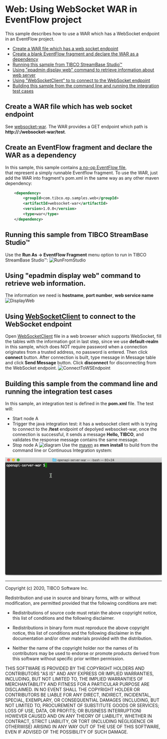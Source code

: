 # Web: Using WebSocket WAR in EventFlow project

This sample describes how to use a WAR which has a WebSocket endpoint in an EventFlow project.

* [Create a WAR file which has a web socket endpoint](#create-websocket-endpoint)
* [Create a blank EventFlow fragment and declare the WAR as a dependency](#declare-the-war-as-a-dependency)
* [Running this sample from TIBCO StreamBase Studio&trade;](#running-this-sample-from-tibco-streambase-studiotrade)
* [Using "epadmin display web" command to retrieve information about web server](#using-epadmin-display-web-command-to-retrieve-information)
* [Using "WebSocketClient"  to to connect to the WebSocket endpoint](#using-websocketclient-to-connect-to-the-websocket-endpoint)
* [Building this sample from the command line and running the integration test cases](#building-this-sample-from-the-command-line-and-running-the-integration-test-cases)


<a name="create-websocket-endpoint"></a>

## Create a WAR file which has web socket endpoint
See [websocket-war](../../../../websocket-war/src/site/markdown/index.md).
The WAR provides a GET endpoint which path is **http://<webserver-hostname>:<webserver-port-number>/websocket-war/test**.


<a name="declare-the-war-as-a-dependency"></a>

## Create an EventFlow fragment and declare the WAR as a dependency
In this sample, this sample contains [a no-op EventFlow file](../../main/eventflow/com/tibco/ep/samples/web/websocket/eventflow/WebSocket.sbapp),  
that represent a simply runnable Eventflow fragment.  To use the WAR, just add the WAR into fragment's pom.xml in the same 
way as any other maven dependency:

```xml
    <dependency>
        <groupId>com.tibco.ep.samples.web</groupId>
        <artifactId>websocket-war</artifactId>
        <version>1.0.0</version>
        <type>war</type>
    </dependency>
``` 

<a name="running-this-sample-from-tibco-streambase-studiotrade"></a>

## Running this sample from TIBCO StreamBase Studio&trade;
Use the **Run As -> EventFlow Fragment** menu option to run in TIBCO StreamBase Studio&trade;:
![RunFromStudio](images/studio.gif)


<a name="using-epadmin-display-web-command-to-retrieve-information"></a>

## Using "epadmin display web" command to retrieve web information.
The information we need is **hostname**, **port number**, **web service name**
![DisplayWeb](images/epadmin.gif)

<a name="using-websocketclient-to-connect-to-the-websocket-endpoint"></a>

## Using [WebSocketClient](../../test/resources/WebSocketClient.html) to connect to the WebSocket endpoint
Open [WebSocketClient](../../test/resources/WebSocketClient.html) file in a web browser which supports WebSocket, 
fill the tables with the information got in last step, since we use **default-realm** in this sample, which does NOT 
require password when a connection originates from a trusted address, no password is entered. 
Then click **connect** button. After connection is built, type message in Message table 
and click **Send Message** button. Click **disconnect** for disconnecting from the WebSocket endpoint.
![ConnectToWSEndpoint](images/endpoint.gif)


<a name="building-this-sample-from-the-command-line-and-running-the-integration-test-cases"></a>

## Building this sample from the command line and running the integration test cases

In this sample, an integration test is defined in the **pom.xml** file. The test will:

* Start node A
* Trigger the java integration test: it has a websocket client with is trying to connect to the **/test** endpoint of depolyed websocket-war,
  once the connection is successful, it sends a message **Hello, TIBCO**, and validates the response message contains the 
  same message.
* Stop node A
![diagram](images/diagram.png)
Use the [maven](https://maven.apache.org) as **mvn install** to build from the command line or Continuous Integration system:

![maven](images/maven.gif)

---
Copyright (c) 2020, TIBCO Software Inc.

Redistribution and use in source and binary forms, with or without
modification, are permitted provided that the following conditions are met:

* Redistributions of source code must retain the above copyright notice, this
  list of conditions and the following disclaimer.

* Redistributions in binary form must reproduce the above copyright notice,
  this list of conditions and the following disclaimer in the documentation
  and/or other materials provided with the distribution.

* Neither the name of the copyright holder nor the names of its
  contributors may be used to endorse or promote products derived from
  this software without specific prior written permission.

THIS SOFTWARE IS PROVIDED BY THE COPYRIGHT HOLDERS AND CONTRIBUTORS "AS IS"
AND ANY EXPRESS OR IMPLIED WARRANTIES, INCLUDING, BUT NOT LIMITED TO, THE
IMPLIED WARRANTIES OF MERCHANTABILITY AND FITNESS FOR A PARTICULAR PURPOSE ARE
DISCLAIMED. IN NO EVENT SHALL THE COPYRIGHT HOLDER OR CONTRIBUTORS BE LIABLE
FOR ANY DIRECT, INDIRECT, INCIDENTAL, SPECIAL, EXEMPLARY, OR CONSEQUENTIAL
DAMAGES (INCLUDING, BUT NOT LIMITED TO, PROCUREMENT OF SUBSTITUTE GOODS OR
SERVICES; LOSS OF USE, DATA, OR PROFITS; OR BUSINESS INTERRUPTION) HOWEVER
CAUSED AND ON ANY THEORY OF LIABILITY, WHETHER IN CONTRACT, STRICT LIABILITY,
OR TORT (INCLUDING NEGLIGENCE OR OTHERWISE) ARISING IN ANY WAY OUT OF THE USE
OF THIS SOFTWARE, EVEN IF ADVISED OF THE POSSIBILITY OF SUCH DAMAGE.

